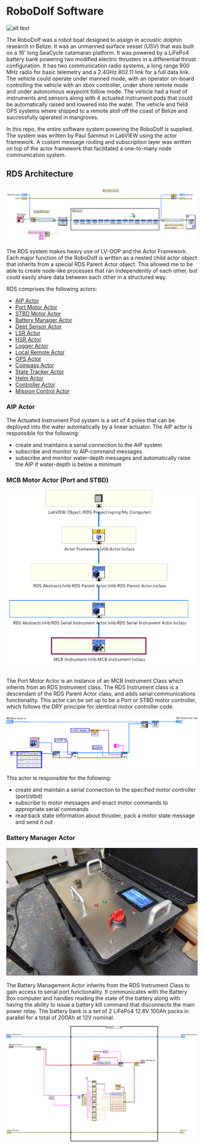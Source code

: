 # RoboDolf Software

![alt text](images/title.jpg "RoboDolf vehicle in trials in Belize")

The RoboDolf was a robot boat designed to assign in acoustic dolphin research in
Belize. It was an unmanned surface vessel (USV) that was built on a 16' long
SeaCycle catamaran platform. It was powered by a LiFePo4 battery bank powering
two modified electric thrusters in a differential thrust configuration. It has
two communication radio systems, a long range 900 MHz radio for basic telemetry
and a 2.4GHz 802.11 link for a full data link. The vehicle could operate under
manned mode, with an operator on-board controlling the vehicle with an xbox
controller, under shore remote mode and under autonomous waypoint follow mode.
The vehicle had a host of instruments and sensors along with 4 actuated
instrument pods that could be automatically raised and lowered into the water.
The vehicle and field OPS systems where shipped to a remote atoll off the coast
of Belize and successfully operated in mangroves.

In this repo, the entire software system powering the RoboDolf is supplied. The
system was written by Paul Sammut in LabVIEW using the actor framework. A custom
message routing and subscription layer was written on top of the actor framework
that facilitated a one-to-many node communication system.

## RDS Architecture

![root actor](images/root_actor.png "Root actor child actor launch page")

The RDS system makes heavy use of LV-OOP and the Actor Framework. Each major
function of the RoboDolf is written as a nested child actor object that inherits
from a special RDS Parent Actor object. This allowed me to be able to create
node-like processes that ran independently of each other, but could easily share
data between each other in a structured way. 

RDS comprises the following actors:

- [AIP Actor](#aip-actor)
- [Port Motor Actor](#mcb-motor-actor-port-and-stbd)
- [STBD Motor Actor](#mcb-motor-actor-port-and-stbd)
- [Battery Manager Actor](#battery-manager-actor)
- [Dept Sensor Actor](#dept-sensor-actor)
- [LSR Actor](#lsr-actor)
- [HSR Actor](#hsr-actor)
- [Logger Actor](#logger-actor)
- [Local Remote Actor](#local-remote-actor)
- [GPS Actor](#gps-actor)
- [Compass Actor](#compass-actor)
- [State Tracker Actor](#state-tracker-actor)
- [Helm Actor](#helm-actor)
- [Controller Actor](#controller-actor)
- [Mission Control Actor](#mission-control-actor)

### AIP Actor

The Actuated Instrument Pod system is a set of 4 poles that can be deployed into
the water automatically by a linear actuator. The AIP actor is responsible for
the following:

- create and maintains a serial connection to the AIP system 
- subscribe and monitor to AIP-command messages
- subscribe and monitor water-depth messages and automatically raise the AIP if water-depth is below a minimum

### MCB Motor Actor (Port and STBD)

![MCB class hierarchy](images/MCB_class.png)

The Port Motor Actor is an instance of an MCB Instrument Class which inherits
from an RDS Instrument class. The RDS Instrument class is a descendant of the
RDS Parent Actor class, and adds serial communications functionality. This actor
can be set up to be a Port or STBD motor controller, which follows the DRY
principle for identical motor controller code. 

![MCB port](images/MCB_port.png)

This actor is responsible for the following:

- create and maintain a serial connection to the specified motor controller (port/stbd)
- subscribe to motor messages and enact motor commands to appropriate serial commands
- read back state information about thruster, pack a motor state message and send it out

### Battery Manager Actor

![Battery pack](images/BTB_pack.png)

The Battery Management Actor inherits from the RDS Instrument Class to gain
access to serial port functionality. It communicates with the Battery Box
computer and handles reading the state of the battery along with having the
ability to issue a battery kill command that disconnects the main power relay.
The battery bank is a set of 2 LiFePo4 12.8V 100Ah packs in parallel for a total
of 200Ah at 12V nominal.

![Battery manager](images/BTB.png)
